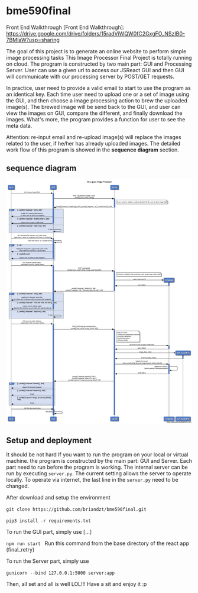 # bme590final

Front End Walkthrough
[Front End Walkthrough]: https://drive.google.com/drive/folders/15radViWQW0fC2GxgFO_NSzIB0-7BMIaW?usp=sharing

The goal of this project is to generate an online 
website to perform simple image processing tasks
This Image Processor Final Project is totally running on cloud. 
The program is constructed by two main part: GUI and Processing Server.
User can use a given url to access our JSReact GUI and then GUI will
communicate with our processing server by POST/GET requests. 

In practice, user need to provide a valid email to start to use the program 
as an identical key. Each time user need to upload one or a set of image using 
the GUI, and then choose a image processing action to brew the uploaded 
image(s). The brewed image will be send back to the GUI, and user can view the 
images on GUI, compare the different, and finally download the images. 
What's more,
the program provides a function for user to see the meta data. 

Attention:
re-input email and re-upload image(s) will replace the images related to
the user, if he/her has already uploaded images. The detailed work flow
of this program is showed in the **sequence diagram** section. 

## sequence diagram
![Image](I'm%20a%20good%20Image%20Processor.png "sequence diagrams")

## Setup and deployment

It should be not hard If you want to run the program on your local 
or virtual machine. the program is constructed by the main part: GUI
and Server. Each part need to run before the program is working. 
The internal server can be run by executing `server.py`. 
The current setting allows the server to operate locally. To 
operate via internet, the last line in the `server.py`
need to be changed.

After download and setup the environment

`git clone https://github.com/briandzt/bme590final.git`

`pip3 install -r requirements.txt`

To run the GUI part, simply use [...]

`npm run start `
Run this command from the base directory of the react app (final_retry)

To run the Server part, simply use 

`gunicorn --bind 127.0.0.1:5000 server:app`

Then, all set and all is well LOL!!! Have a sit and enjoy it :p
